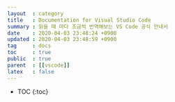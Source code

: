 ```yaml
---
layout  : category
title   : Documentation for Visual Studio Code
summary : 읽을 때 마다 조금씩 번역해보는 VS Code 공식 안내서
date    : 2020-04-03 23:48:24 +0900
updated : 2020-04-03 23:48:59 +0900
tag     : docs
toc     : true
public  : true
parent  : [[vscode]]
latex   : false
---
```

* TOC
{:toc}
